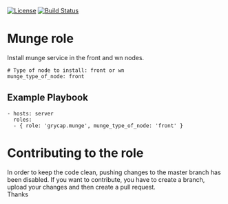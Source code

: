 [![License](https://img.shields.io/badge/license-Apache%202-blue.svg)](https://www.apache.org/licenses/LICENSE-2.0)
[![Build Status](https://travis-ci.org/grycap/ansible-role-munge.svg?branch=master)](https://travis-ci.org/grycap/ansible-role-munge)

Munge role
=======================

Install munge service in the front and wn nodes.

	# Type of node to install: front or wn
	munge_type_of_node: front

Example Playbook
----------------
```
- hosts: server
  roles:
  - { role: 'grycap.munge', munge_type_of_node: 'front' }
```

Contributing to the role
========================
In order to keep the code clean, pushing changes to the master branch has been disabled. If you want to contribute, you have to create a branch, upload your changes and then create a pull request.  
Thanks
